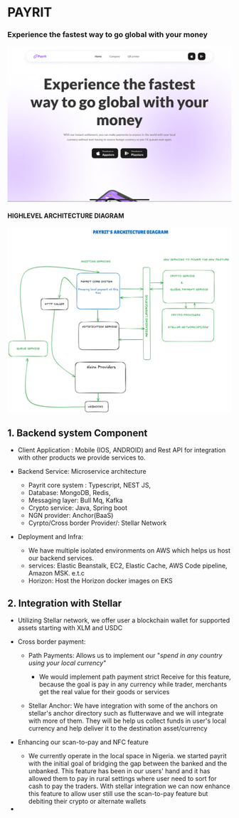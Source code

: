 # PAYRIT
### Experience the fastest way to go global with your money

![Logo](images/IMG_0899.PNG)

#### HIGHLEVEL ARCHITECTURE DIAGRAM
![HLAD](images/HLAD.png)



## 1. Backend system Component 
- Client Application : Mobile (IOS, ANDROID) and Rest API for integration with other products we provide services to. 
- Backend Service: Microservice architecture 
    - Payrit core system : Typescript,  NEST JS, 
    - Database: MongoDB, Redis, 
    - Messaging layer: Bull Mq, Kafka
    - Crypto service: Java, Spring boot
    - NGN provider: Anchor(BaaS)
    - Cyrpto/Cross border Provider/: Stellar Network

- Deployment and Infra:
    - We have multiple isolated environments on AWS which helps us host our backend services.
    - services: Elastic Beanstalk, EC2, Elastic Cache, AWS Code pipeline, Amazon MSK. e.t.c
    - Horizon: Host the Horizon docker images on EKS

## 2. Integration with Stellar
- Utilizing Stellar network, we offer user a blockchain wallet for supported assets starting with XLM and USDC
- Cross border payment:
    - Path Payments: Allows us to implement our "*spend in any country using your local currency*"
        - We would implement path payment strict Receive for this feature, because the goal is pay in any currency while trader, merchants get the real value for their goods or services

    - Stellar Anchor: We have integration with some of the anchors on stellar's anchor directory such as flutterwave and we will integrate with more of them.
    They will be help us collect funds in user's local currency and help deliver it to the destination asset/currency

- Enhancing our scan-to-pay and NFC feature
    - We currently operate in the local space in Nigeria. we started payrit with the initial goal of bridging the gap between the banked and the unbanked. This feature has been in our users' hand and it has allowed them to pay in rural settings where user need to sort for cash to pay the traders. With stellar integration we can now enhance this feature to allow user still use the scan-to-pay feature but debiting their crypto or alternate wallets

- 
